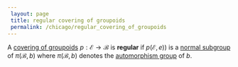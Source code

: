 ```yaml
---
 layout: page
 title: regular covering of groupoids
 permalink: /chicago/regular_covering_of_groupoids
---
```

A [covering of groupoids](https://defsmath.github.io/DefsMath/covering_of_groupoids) $p:\mathcal E\to \mathcal B$ is **regular** if $p(\mathcal E,e))$ is a [normal subgroup](https://defsmath.github.io/DefsMath/normal_subgroup) of $\pi(\mathcal B,b)$ where $\pi(\mathcal B,b)$ denotes the [automorphism group](https://defsmath.github.io/DefsMath/automorphism_group) of $b$. 


